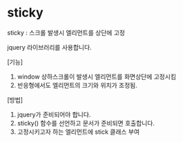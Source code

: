 # sticky
sticky : 스크롤 발생시 엘리먼트를 상단에 고정

jquery 라이브러리를 사용합니다.

[기능] 
1. window 상하스크롤이 발생시 엘리먼트를 화면상단에 고정시킴
2. 반응형에서도 엘리먼트의 크기와 위치가 조정됨.

[방법]
1. jquery가 준비되어야 합니다.
2. sticky() 함수를 선언하고 문서가 준비되면 호출합니다.
3. 고정시키고자 하는 엘리먼트에 stick 클래스 부여

